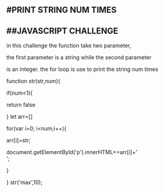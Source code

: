 #PRINT STRING NUM TIMES
---
##JAVASCRIPT CHALLENGE
---
in this challenge the function take two parameter,

the first parameter is a string while the second parameter

is an integer. the for loop is use to print the string num times

function str(str,num){

if(num<1){

return false

}
let arr=[]

for(var i=0; i<num;i++){

  arr[i]=str;

 document.getElementById('p').innerHTML+=arr[i]+'<br>';
 
}




}
str('max',10);
